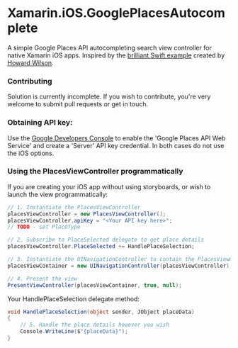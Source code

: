 # Xamarin.iOS.GooglePlacesAutocomplete

A simple Google Places API autocompleting search view controller for native Xamarin iOS apps. Inspired by the [brilliant Swift example](https://github.com/watsonbox/ios_google_places_autocomplete) created by [Howard Wilson](http://watsonbox.github.com/).

### Contributing
Solution is currently incomplete. If you wish to contribute, you're very welcome to submit pull requests or get in touch.

### Obtaining API key:
Use the [Google Developers Console](https://console.developers.google.com/) to enable the 'Google Places API Web Service' and create a 'Server' API key credential. In both cases do not use the iOS options.

### Using the PlacesViewController programmatically
If you are creating your iOS app without using storyboards, or wish to launch the view programmatically:

```csharp
// 1. Instantiate the PlacesViewController
placesViewController = new PlacesViewController();
placesViewController.apiKey = "<Your API key here>";
// TODO - set PlaceType

// 2. Subscribe to PlaceSelected delegate to get place details
placesViewController.PlaceSelected += HandlePlaceSelection;

// 3. Instantiate the UINavigationController to contain the PlacesViewController
placesViewContainer = new UINavigationController(placesViewController);

// 4. Present the view
PresentViewController(placesViewContainer, true, null);
```
Your HandlePlaceSelection delegate method:

```csharp
void HandlePlaceSelection(object sender, JObject placeData)
{ 
    // 5. Handle the place details however you wish
    Console.WriteLine($"{placeData}");
}
```

